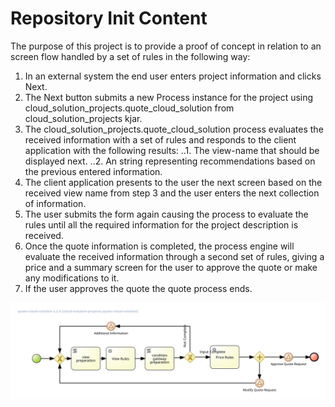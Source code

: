 Repository Init Content
=======================

The purpose of this project is to provide a proof of concept in relation to an screen flow handled by a set of rules in the following way:
1. In an external system the end user enters project information and clicks Next.
2. The Next button submits a new Process instance for the project using cloud_solution_projects.quote_cloud_solution from cloud_solution_projects kjar.
3. The cloud_solution_projects.quote_cloud_solution process evaluates the received information with a set of rules and responds to the client application with the following results:
..1. The view-name that should be displayed next.
..2. An string representing recommendations based on the previous entered information.
4. The client application presents to the user the next screen based on the received view name from step 3 and the user enters the next collection of information.
5. The user submits the form again causing the process to evaluate the rules until all the required information for the project description is received.
6. Once the quote information is completed, the process engine will evaluate the received information through a second set of rules, giving a price and a summary screen for the user to approve the quote or make any modifications to it.
7. If the user approves the quote the quote process ends.

![Process Image](https://github.com/diego-torres/BPMSRulesNSearch/blob/master/cloud-solution-projects/src/main/resources/org/acme/cloud_solution_projects/cloud-solution-projects.quote-cloud-solution-svg.svg)
